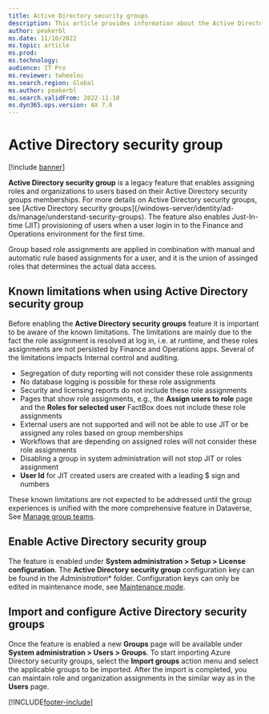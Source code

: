 ```yaml
---
title: Active Directory security groups
description: This article provides information about the Active Directory security groups feature.
author: peakerbl
ms.date: 11/10/2022
ms.topic: article
ms.prod: 
ms.technology: 
audience: IT Pro
ms.reviewer: twheeloc
ms.search.region: Global
ms.author: peakerbl
ms.search.validFrom: 2022-11-10
ms.dyn365.ops.version: AX 7.0
---
```


# Active Directory security group

[!include [banner](../includes/banner.md)]

**Active Directory security group** is a legacy feature that enables assigning roles and organizations to users based on their Active Directory security groups memberships. For more details on Active Directory security groups, see [Active Directory security groups]{/windows-server/identity/ad-ds/manage/understand-security-groups). The feature also enables Just-In-time (JIT) provisioning of users when a user login in to the Finance and Operations environment for the first time.

Group based role assignments are applied in combination with manual and automatic rule based assignments for a user, and it is the union of assinged roles that determines the actual data access.

## Known limitations when using Active Directory security group

Before enabling the **Active Directory security groups** feature it is important to be aware of the known limitations. The limitations are mainly due to the fact the role assignment is resolved at log in, i.e. at runtime, and these roles assignments are not persisted by Finance and Operations apps. Several of the limitations impacts Internal control and auditing.

- Segregation of duty reporting will not consider these role assignments
- No database logging is possible for these role assignments
- Security and licensing reports do not include these role assignments
- Pages that show role assignments, e.g., the **Assign users to role** page and the **Roles for selected user** FactBox does not include these role assignments
- External users are not supported and will not be able to use JIT or be assigned any roles based on group memberships
- Workflows that are depending on assigned roles will not consider these role assignments
- Disabling a group in system administration will not stop JIT or roles assignment
- **User Id** for JIT created users are created with a leading $ sign and numbers

These known limitations are not expected to be addressed until the group experiences is unified with the more comprehensive feature in Dataverse, See [Manage group teams](/power-platform/admin/manage-group-teams.md).

## Enable Active Directory security group

The feature is enabled under **System administration > Setup > License configuration**. The **Active Directory security group** configuration key can be found in the *Administration** folder. Configuration keys can only be edited in maintenance mode, see [Maintenance mode](../sysadmin/maintenance-mode.md). 

## Import and configure Active Directory security groups

Once the feature is enabled a new **Groups** page will be available under **System administration > Users > Groups**. To start importing Azure Directory security groups, select the **Import groups** action menu and select the applicable groups to be imported. After the import is completed, you can maintain role and organization assignments in the similar way as in the **Users** page.


[!INCLUDE[footer-include](../../../includes/footer-banner.md)]
